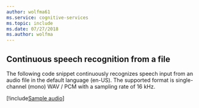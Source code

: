 ```yaml
---
author: wolfma61
ms.service: cognitive-services
ms.topic: include
ms.date: 07/27/2018
ms.author: wolfma
---
```


## Continuous speech recognition from a file

The following code snippet continuously recognizes speech input from an audio file in the default language (en-US). The supported format is single-channel (mono) WAV / PCM with a sampling rate of 16 kHz.

[!include[Sample audio](cognitive-services-speech-service-sample-audio.md)]

